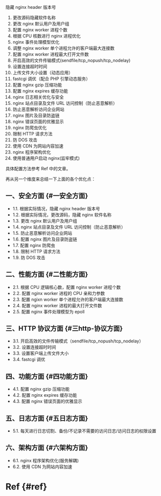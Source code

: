 隐藏 nginx header 版本号

1. 更改源码隐藏软件名称
2. 更改 nginx 默认用户及用户组
3. 配置 nginx worker 进程个数
4. 根据 CPU 核数进行 nginx 进程优化
5. nginx 事件处理模型优化
6. 调整 nginx worker 单个进程允许的客户端最大连接数
7. 配置 nginx worker 进程最大打开文件数
8. 开启高效的文件传输模式\(sendfile/tcp\_nopush/tcp\_nodelay\)
9. 设置连接超时时间
10. 上传文件大小设置（动态应用）
11. fastcgi 调优（配合 PHP 引擎动态服务）
12. 配置 nginx gzip 压缩功能
13. 配置 nginx expires 缓存功能
14. nginx 日志相关优化与安全
15. nginx 站点目录及文件 URL 访问控制（防止恶意解析）
16. 防止恶意解析访问企业网站
17. nginx 图片及目录防盗链
18. nginx 错误页面的优雅显示
19. nginx 防爬虫优化
20. 限制 HTTP 请求方法
21. 防 DOS 攻击
22. 使用 CDN 为网站内容加速
23. nginx 程序架构优化
24. 使用普通用户启动 nginx\(监牢模式\)

具体配置方法参考 Ref 中的文章。

再从另一个维度来总结一下上面的各个优化点：

## 一、安全方面 {#一安全方面}

* 1.1. 根据实际情况，隐藏 nginx header 版本号
* 1.2. 根据实际情况，更改源码，隐藏 nginx 软件名称
* 1.3. 更改 nginx 默认用户及用户组
* 1.4. nginx 站点目录及文件 URL 访问控制（防止恶意解析）
* 1.5. 防止恶意解析访问企业网站
* 1.6. 配置 nginx 图片及目录防盗链
* 1.7. 配置 nginx 防爬虫
* 1.8. 限制 HTTP 请求方法
* 1.9. 防 DOS 攻击

## 二、性能方面 {#二性能方面}

* 2.1. 根据 CPU 逻辑核心数，配置 nginx worker 进程个数
* 2.2. 配置 nginx worker 进程的 CPU 亲和力参数
* 2.3. 配置 ngixn worker 单个进程允许的客户端最大连接数
* 2.4. 配置 nginx worker 进程的最大打开文件数
* 2.5. 配置 nginx 事件处理模型为 epoll

## 三、HTTP 协议方面 {#三http-协议方面}

* 3.1. 开启高效的文件传输模式（sendfile/tcp\_nopush/tcp\_nodelay）
* 3.2. 设置连接超时时间
* 3.3. 设置客户端上传文件大小
* 3.4. fastcgi 调优

## 四、功能方面 {#四功能方面}

* 4.1. 配置 nginx gzip 压缩功能
* 4.2. 配置 nginx expires 缓存功能
* 4.3. 配置 nginx 错误页面的优雅显示

## 五、日志方面 {#五日志方面}

* 5.1. 每天进行日志切割、备份/不记录不需要的访问日志/访问日志的权限设置

## 六、架构方面 {#六架构方面}

* 6.1. nginx 程序架构优化\(服务解耦\)
* 6.2. 使用 CDN 为网站内容加速

# Ref {#ref}



